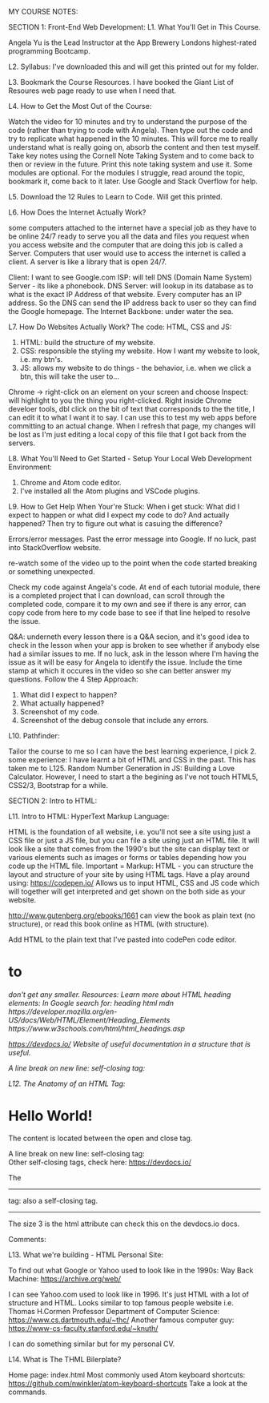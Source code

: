 MY COURSE NOTES:

SECTION 1: Front-End Web Development:
L1. What You'll Get in This Course.

Angela Yu is the Lead Instructor at the App Brewery Londons highest-rated programming Bootcamp.

L2. Syllabus:
I've downloaded this and will get this printed out for my folder.

L3. Bookmark the Course Resources.
I have booked the Giant List of Resoures web page ready to use when I need that.

L4. How to Get the Most Out of the Course:

Watch the video for 10 minutes and try to understand the purpose of the code (rather than trying to code with Angela). Then type out the code and try to replicate what happened in the 10 minutes. This will force me to really understand what is really going on, absorb the content and then test myself. Take key notes using the Cornell Note Taking System and to come back to then or review in the future. Print this note taking system and use it. Some modules are optional. For the modules I struggle, read around the topic, bookmark it, come back to it later. Use Google and Stack Overflow
for help.

L5. Download the 12 Rules to Learn to Code.
Will get this printed.

L6. How Does the Internet Actually Work?

some computers attached to the internet have a special job as they have to be online 24/7 ready to serve you all the data and files you request
when you access website and the computer that are doing this job is called a Server. Computers that user would use to access the internet is called
a client. A server is like a library that is open 24/7.

Client: I want to see Google.com
ISP: will tell DNS (Domain Name System) Server - its like a phonebook.
DNS Server: will lookup in its database as to what is the exact IP Address of that website.
Every computer has an IP address. So the DNS can send the IP address back to user so they can find the Google homepage.
The Internet Backbone: under water the sea.

L7. How Do Websites Actually Work?
The code: HTML, CSS and JS:
1. HTML: build the structure of my website.
2. CSS: responsible the styling my website. How I want my website to look, i.e. my btn's.
3. JS: allows my website to do things - the behavior, i.e. when we click a btn, this will take the user to...

Chrome -> right-click on an element on your screen and choose Inspect: will highlight to you the thing you right-clicked.
Right inside Chrome develoer tools, dbl click on the bit of text that corresponds to the the title, I can edit it to what I want it to say.
I can use this to test my web apps before committing to an actual change. When I refresh that page, my changes will be lost as I'm just editing
a local copy of this file that I got back from the servers.

L8. What You'll Need to Get Started - Setup Your Local Web Development Environment:
1. Chrome and Atom code editor.
2. I've installed all the Atom plugins and VSCode plugins.

L9. How to Get Help When Your're Stuck:
When i get stuck:
What did I expect to happen or what did I expect my code to do? And actually happened?
Then try to figure out what is casuing the difference?

Errors/error messages. Past the error message into Google. If no luck, past into StackOverflow website.

re-watch some of the video up to the point when the code started breaking or something unexpected.

Check my code against Angela's code. At end of each tutorial module, there is a completed project that I can download, can scroll through the completed code, compare it to my own and see if there is any error, can copy code from here to my code base to see if that line helped to resolve
the issue.

Q&A: underneth every lesson there is a Q&A secion, and it's good idea to check in the lesson when your app is broken to see  whether if anybody
else had a similar issues to me. If no luck, ask in the lesson where I'm having the issue as it will be easy for Angela to identify the issue.
Include the time stamp at which it occures in the video so she can better answer my questions. Follow the 4 Step Approach:

1. What did I expect to happen?
2. What actually happened?
3. Screenshot of my code.
4. Screenshot of the debug console that include any errors.


L10. Pathfinder:

Tailor the course to me so I can have the best learning experience, I pick
2. some experience: I have learnt a bit of HTML and CSS in the past. This has taken me to L125. Random Number Generation in JS: Building a Love Calculator. However, I need to start a the begining as I've not touch HTML5, CSS2/3, Bootstrap for a while.


SECTION 2: Intro to HTML:

L11. Intro to HTML:
HyperText Markup Language:

HTML is the foundation of all website, i.e. you'll not see a site using just a CSS file or just a JS file, but you can file a site using just
an HTML file. It will look like a site that comes from the 1990's but the site can display text or various elements such as images or forms or
tables depending how you code up the HTML file.
Important = Markup: HTML - you can structure the layout and structure of your site by using HTML tags. Have a play around using:
https://codepen.io/
Allows us to input HTML, CSS and JS code which will together will get interpreted and get shown on the both side as your website.

http://www.gutenberg.org/ebooks/1661
can view the book as plain text (no structure), or read this book online as HTML (with structure).

Add HTML to the plain text that I've pasted into codePen code editor.
<h1> to <h6> don't get any smaller.
Resources:
Learn more about HTML heading elements:
In Google search for: heading html mdn
https://developer.mozilla.org/en-US/docs/Web/HTML/Element/Heading_Elements
https://www.w3schools.com/html/html_headings.asp

https://devdocs.io/
Website of useful documentation in a structure that is useful.

A line break on new line: self-closing tag: <br>

L12. The Anatomy of an HTML Tag:

<h1>Hello World!</h1>
The content is located between the open and close tag.

A line break on new line: self-closing tag: <br>
Other self-closing tags, check here: https://devdocs.io/

The <hr> tag: also a self-closing tag.
<hr size="3" noshade>
The size 3 is the html attribute can check this on the devdocs.io docs.

Comments:
<!--
A comment: anything inside of here will not get interpeted

 -->

 L13. What we're building - HTML Personal Site:

 To find out what Google or Yahoo used to look like in the 1990s: Way Back Machine:
 https://archive.org/web/

 I can see Yahoo.com used to look like in 1996. It's just HTML with a lot of structure and HTML.
Looks similar to top famous people website i.e. Thomas H.Cormen Professor Department of Computer Science:
https://www.cs.dartmouth.edu/~thc/
Another famous computer guy:
https://www-cs-faculty.stanford.edu/~knuth/

I can do something similar but for my personal CV.

L14. What is The THML Bilerplate?

Home page: index.html
Most commonly used Atom keyboard shortcuts:
https://github.com/nwinkler/atom-keyboard-shortcuts
Take a look at the commands.
